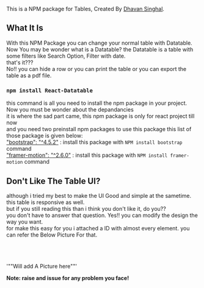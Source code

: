 This is a NPM package for Tables, Created By [Dhavan Singhal](https://github.com/Dhavansinghal).

## What It Is

With this NPM Package you can change your normal table with Datatable. Now You may be wonder what is a Datatable? the Datatable is a table with some filters like Search Option, Filter with date.<br/> that's it???<br/> No!! you can hide a row or you can print the table or you can export the table as a pdf file. 

### `npm install React-Datatable`

this command is all you need to install the npm package in your project.<br/>
Now you must be wonder about the depandancies <br/>
it is where the sad part came, this npm package is only for react project till now <br/>
and you need two preinstall npm packages to use this package this list of those package is given below:<br/>
["bootstrap": "^4.5.2"](https://www.npmjs.com/package/bootstrap) : install this package with `NPM install bootstrap` command <br/>
["framer-motion": "^2.6.0"](https://www.npmjs.com/package/framer-motion) : install this package with `NPM install framer-motion` command 


## Don't Like The Table UI?

although i tried my best to make the UI Good and simple at the sametime. this table is responsive as well. <br/>
but if you still reading this than i think you don't like it, do you??<br/>
you don't have to answer that question. Yes!! you can modify the design the way you want.<br/>
for make this easy for you i attached a ID with almost every element. you can refer the Below Picture For that.

   <br/>
   <br/>
   <br/>
   '""Will add A Picture here""'

**Note: raise and issue for any problem you face!**